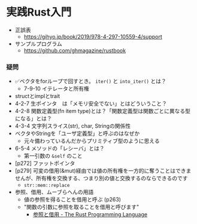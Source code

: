 実践Rust入門
===========

- 正誤表
  - https://gihyo.jp/book/2019/978-4-297-10559-4/support
- サンプルプログラム
  - https://github.com/ghmagazine/rustbook


### 疑問

- ✅ベクタをforループで回すとき。 `iter()` と `into_iter()` とは？
  - 7-9-10 イテレータと所有権
- structとimplとtrait
- 4-2-7 生ポインタ　は「メモリ安全でない」とはどういうこと？
- 4-2-8 関数定義型(fn item type)とは？「関数定義型は関数ごとに異なる型になる」とは？
- 4-3-4 文字列スライス(str), char, Stringの関係性
- ベクタやStringを「ユーザ定義型」と呼ぶのはなぜか
  - 元々備わっているんだからプリミティブ型のように思える
- 6-5-4 メソッドの「レシーバ」とは？
  - 第一引数の `&self` のこと
- [p272] ファットポインタ
- [p279] 可変の借用(&mut)経由では値の所有権を一方的に奪うことはできませんが、所有権を交換する、つまり別の値と交換するのならできるのです
  - `str::mem::replace`
- 参照、借用、ムーブらへんの用語
  - 値の参照を得ることを借用と呼ぶ (p263)
  - "関数の引数に参照を取ることを借用と呼びます"
    - [参照と借用 - The Rust Programming Language](https://doc.rust-jp.rs/book/second-edition/ch04-02-references-and-borrowing.html)
